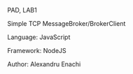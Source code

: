 ﻿PAD, LAB1
 
Simple TCP MessageBroker/BrokerClient

Language: JavaScript

Framework: NodeJS


Author: Alexandru Enachi
